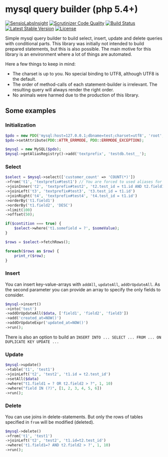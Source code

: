 mysql query builder (php 5.4+)
==============================

[![SensioLabsInsight](https://insight.sensiolabs.com/projects/a57881f2-af75-48b7-9f5f-e821cdb75d0c/mini.png)](https://insight.sensiolabs.com/projects/a57881f2-af75-48b7-9f5f-e821cdb75d0c)
[![Scrutinizer Code Quality](https://scrutinizer-ci.com/g/rkrx/php-mysql-query-builder/badges/quality-score.png?b=master)](https://scrutinizer-ci.com/g/rkrx/php-mysql-query-builder/?branch=master)
[![Build Status](https://travis-ci.org/rkrx/php-mysql-query-builder.svg)](https://travis-ci.org/rkrx/php-mysql-query-builder)
[![Latest Stable Version](https://poser.pugx.org/rkr/mysql-query-builder/version.svg)](https://packagist.org/packages/rkr/mysql-query-builder)
[![License](https://poser.pugx.org/rkr/mysql-query-builder/license.svg)](https://packagist.org/packages/rkr/mysql-query-builder)


Simple mysql query builder to build select, insert, update and delete queries with conditional parts.
This library was initially not intended to build prepared statements, but this is also possible.
The main motive for this library is an environment where a lot of things are automated.

Here a few things to keep in mind:

* The charset is up to you. No special binding to UTF8, although UTF8 is the default.
* The order of method-calls of each statement-builder is irrelevant. The resulting query will always render the right order.
* No animals were harmed due to the production of this library.

## Some examples

### Initialization

```PHP
$pdo = new PDO('mysql:host=127.0.0.1;dbname=test;charset=utf8', 'root', '');
$pdo->setAttribute(PDO::ATTR_ERRMODE, PDO::ERRMODE_EXCEPTION);

$mysql = new MySQL($pdo);
$mysql->getAliasRegistry()->add('textprefix', 'testdb.test__');
```

### Select

```PHP
$select = $mysql->select(['customer_count' => 'COUNT(*)'])
->from('t1', 'textprefix#test1') // You are forced to used aliases for tables.
->joinInner('t2', 'textprefix#test2', 't2.test_id = t1.id AND t2.field1 = ?', 123)
->joinLeft('t3', 'textprefix#test3', 't3.test_id = t1.id')
->joinRight('t4', 'textprefix#test4', 't4.test_id = t1.id')
->orderBy('t1.field1')
->orderBy('t1.field2', 'DESC')
->limit(100)
->offset(50);

if($contition === true) {
	$select->where('t1.somefield = ?', $someValue);
}

$rows = $select->fetchRows();

foreach($rows as $row) {
	print_r($row);
}
```

### Insert

You can insert key-value-arrays with `addAll`, `updateAll`, `addOrUpdateAll`. As the second parameter you can provide an array to specify the only fields to consider. 

```PHP
$mysql->insert()
->into('test')
->addOrUpdateAll($data, ['field1', 'field2', 'field3'])
->add('created_at=NOW()')
->addOrUpdateExpr('updated_at=NOW()')
->run();
```

There is also an option to build an `INSERT INTO ... SELECT ... FROM ... ON DUPLICATE KEY UPDATE ...`

### Update

```PHP
$mysql->update()
->table('t1', 'test1')
->joinLeft('t2', 'test2', 't1.id = t2.test_id')
->setAll($data)
->where("t1.field1 = ? OR t2.field2 > ?", 1, 10)
->where("field IN (?)", [1, 2, 3, 4, 5, 6])
->run();
```

### Delete

You can use joins in delete-statements. But only the rows of tables specified in `from` will be modified (deleted).

```PHP
$mysql->delete()
->from('t1', 'test1')
->joinLeft('t2', 'test2', 't1.id=t2.test_id')
->where('t1.field1=? AND t2.field2 > ?', 1, 10)
->run();
```
